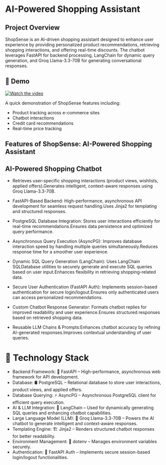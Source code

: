 # AI-Powered Shopping Assistant

## Project Overview

ShopSense is an AI-driven shopping assistant designed to enhance user experience by providing personalized product recommendations, retrieving shopping interactions, and offering real-time discounts. The chatbot leverages FastAPI for backend processing, LangChain for dynamic query generation, and Groq Llama-3.3-70B for generating conversational responses.


## 🎥 Demo

[![Watch the video](https://img.youtube.com/vi/jmplmsxggxo/maxresdefault.jpg)](https://youtu.be/nDdps-DpMRo)

A quick demonstration of ShopSense features including:

- Product tracking across e-commerce sites
- Chatbot interactions
- Credit card recommendations
- Real-time price tracking

## Features of ShopSense: AI-Powered Shopping Assistant
## AI-Powered Shopping Chatbot

- Retrieves user-specific shopping interactions (product views, wishlists, applied offers).Generates intelligent, context-aware responses using Groq Llama-3.3-70B.

- FastAPI-Based Backend: High-performance, asynchronous API development for seamless request handling.Uses Jinja2 for templating and structured responses.

- PostgreSQL Database Integration: Stores user interactions efficiently for real-time recommendations.Ensures data persistence and optimized query performance.

- Asynchronous Query Execution (AsyncPG): Improves database interaction speed by handling multiple queries simultaneously.Reduces response time for a smoother user experience.

- Dynamic SQL Query Generation (LangChain): Uses LangChain SQLDatabase utilities to securely generate and execute SQL queries based on user input.Enhances flexibility in retrieving shopping-related data.

- Secure User Authentication (FastAPI Auth): Implements session-based authentication for secure login/logout.Ensures only authenticated users can access personalized recommendations.

- Custom Chatbot Response Generator: Formats chatbot replies for improved readability and user experience.Ensures structured responses based on retrieved shopping data.

- Reusable LLM Chains & Prompts:Enhances chatbot accuracy by refining AI-generated responses.Improves contextual understanding of user queries.


# 🚀 Technology Stack
- Backend Framework: 🚀 FastAPI – High-performance, asynchronous web framework for API development.
- Database: 🛢 PostgreSQL – Relational database to store user interactions, product views, and applied offers.
- Database Querying: ⚡ AsyncPG – Asynchronous PostgreSQL client for efficient query execution.
- AI & LLM Integration: 🤖 LangChain – Used for dynamically generating SQL queries and enhancing chatbot capabilities.
- Large Language Model (LLM): 🔗 Groq Llama-3.3-70B – Powers the AI chatbot to generate intelligent and context-aware responses.
- Templating Engine: 🏗 Jinja2 – Renders structured chatbot responses for better readability.
- Environment Management: 🔐 dotenv – Manages environment variables securely.
- Authentication: 🔑 FastAPI Auth – Implements secure session-based login/logout functionalities.
